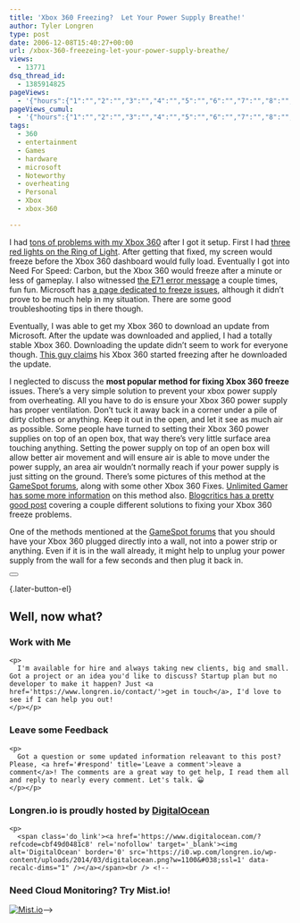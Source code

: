 ```yaml
---
title: 'Xbox 360 Freezing?  Let Your Power Supply Breathe!'
author: Tyler Longren
type: post
date: 2006-12-08T15:40:27+00:00
url: /xbox-360-freezeing-let-your-power-supply-breathe/
views:
  - 13771
dsq_thread_id:
  - 1385914825
pageViews:
  - '{"hours":{"1":"","2":"","3":"","4":"","5":"","6":"","7":"","8":"","9":"","10":"","11":"","12":"","13":"","14":"","15":"","16":"","17":"","18":"","19":"","20":"","21":"","22":"","23":"","24":"","25":"","26":"","27":"","28":"","29":"","30":"","31":"","32":"","33":"","34":"","35":"","36":"","37":"","38":"","39":"","40":"","41":"","42":"","43":"","44":"","45":"","46":"","47":""},"days":{"2":"","3":"","4":"","5":"","6":"","7":"","8":"","9":"","10":"","11":"","12":"","13":"","14":""},"weeks":{"3":"","4":"","5":"","6":"","7":"","8":"","9":"","10":"","11":"","12":""},"months":{"4":"","5":"","6":"","7":"","8":"","9":"","10":"","11":"","12":"","13":"","14":"","15":"","16":"","17":"","18":"","19":"","20":"","21":"","22":"","23":"","24":""}}'
pageViews_cumul:
  - '{"hours":{"1":"","2":"","3":"","4":"","5":"","6":"","7":"","8":"","9":"","10":"","11":"","12":"","13":"","14":"","15":"","16":"","17":"","18":"","19":"","20":"","21":"","22":"","23":"","24":"","25":"","26":"","27":"","28":"","29":"","30":"","31":"","32":"","33":"","34":"","35":"","36":"","37":"","38":"","39":"","40":"","41":"","42":"","43":"","44":"","45":"","46":"","47":""},"days":{"2":"","3":"","4":"","5":"","6":"","7":"","8":"","9":"","10":"","11":"","12":"","13":"","14":""},"weeks":{"3":"","4":"","5":"","6":"","7":"","8":"","9":"","10":"","11":"","12":""},"months":{"4":"","5":"","6":"","7":"","8":"","9":"","10":"","11":"","12":"","13":"","14":"","15":"","16":"","17":"","18":"","19":"","20":"","21":"","22":"","23":"","24":""}}'
tags:
  - 360
  - entertainment
  - Games
  - hardware
  - microsoft
  - Noteworthy
  - overheating
  - Personal
  - Xbox
  - xbox-360

---
```

I had [tons of problems with my Xbox 360][1] after I got it setup. First I had [three red lights on the Ring of Light][2]. After getting that fixed, my screen would freeze before the Xbox 360 dashboard would fully load. Eventually I got into Need For Speed: Carbon, but the Xbox 360 would freeze after a minute or less of gameplay. I also witnessed [the E71 error message][3] a couple times, fun fun. Microsoft has [a page dedicated to freeze issues][4], although it didn&#8217;t prove to be much help in my situation. There are some good troubleshooting tips in there though.  
<!--adsense-->

  
Eventually, I was able to get my Xbox 360 to download an update from Microsoft. After the update was downloaded and applied, I had a totally stable Xbox 360. Downloading the update didn&#8217;t seem to work for everyone though. [This guy claims][5] his Xbox 360 started freezing after he downloaded the update.

I neglected to discuss the **most popular method for fixing Xbox 360 freeze** issues. There&#8217;s a very simple solution to prevent your xbox power supply from overheating. All you have to do is ensure your Xbox 360 power supply has proper ventilation. Don&#8217;t tuck it away back in a corner under a pile of dirty clothes or anything. Keep it out in the open, and let it see as much air as possible. Some people have turned to setting their Xbox 360 power supplies on top of an open box, that way there&#8217;s very little surface area touching anything. Setting the power supply on top of an open box will allow better air movement and will ensure air is able to move under the power supply, an area air wouldn&#8217;t normally reach if your power supply is just sitting on the ground. There&#8217;s some pictures of this method at the [GameSpot forums][6], along with some other Xbox 360 Fixes. [Unlimited Gamer has some more information][7] on this method also. [Blogcritics has a pretty good post][8] covering a couple different solutions to fixing your Xbox 360 freeze problems.  
<!--adsense-->

  
One of the methods mentioned at the [GameSpot forums][6] that you should have your Xbox 360 plugged directly into a wall, not into a power strip or anything. Even if it is in the wall already, it might help to unplug your power supply from the wall for a few seconds and then plug it back in. 

<div class="wpulike wpulike-default " >
  <div class="wp_ulike_general_class wp_ulike_is_not_liked">
    <button type="button"
					aria-label="Like Button"
					data-ulike-id="2284"
					data-ulike-nonce="5d1a2a9fb5"
					data-ulike-type="likeThis"
					data-ulike-template="wpulike-default"
					data-ulike-display-likers="0"
					data-ulike-disable-pophover="0"
					class="wp_ulike_btn wp_ulike_put_image wp_likethis_2284"></button><span class="count-box"></span>
  </div>
</div>

[][9]{.later-button-el}

<div class='what-next'>
  <h2>
    Well, now what?
  </h2>
  
  <div class='hire'>
    <h3>
      Work with Me
    </h3>
    
    <p>
      I'm available for hire and always taking new clients, big and small. Got a project or an idea you'd like to discuss? Startup plan but no developer to make it happen? Just <a href='https://www.longren.io/contact/'>get in touch</a>, I'd love to see if I can help you out!
    </p></p>
  </div>
  
  <div class='hire'>
    <h3>
      Leave some Feedback
    </h3>
    
    <p>
      Got a question or some updated information releavant to this post? Please, <a href='#respond' title='Leave a comment'>leave a comment</a>! The comments are a great way to get help, I read them all and reply to nearly every comment. Let's talk. 😀
    </p></p>
  </div>
  
  <div class='now-what-bottom-ad'>
    <h3>
      Longren.io is proudly hosted by <a href='https://www.digitalocean.com/?refcode=cbf49d0481c8'>DigitalOcean</a>
    </h3>
    
    <p>
      <span class='do_link'><a href='https://www.digitalocean.com/?refcode=cbf49d0481c8' rel='nofollow' target='_blank'><img alt='DigitalOcean' border='0' src='https://i0.wp.com/longren.io/wp-content/uploads/2014/03/digitalocean.png?w=1100&#038;ssl=1' data-recalc-dims="1" /></a></span><br /> <!--

<h3>Need Cloud Monitoring? Try Mist.io!</h3>

<span class='do_link'><a href='http://mist.io/?ref=tyler' rel='nofollow' target='_blank'><img alt='Mist.io' border='0' src='https://i0.wp.com/longren.io/wp-content/uploads/2014/04/mistio.jpg?w=1100&#038;ssl=1' data-recalc-dims="1"></a></span>--></div> </div>

 [1]: http://www.longren.org/2006/11/22/fix-your-xbox-360-freeze-problems/
 [2]: http://support.microsoft.com/kb/907534
 [3]: http://www.flickr.com/photos/tlongren/303870600/
 [4]: http://support.microsoft.com/kb/907586/
 [5]: http://www.longren.org/2006/11/22/fix-your-xbox-360-freeze-problems/#comment-33436
 [6]: http://www.gamespot.com/forums/show_msgs.php?topic_id=23998153&page=0
 [7]: http://www.unlimitedgamer.net/28/xbox-360-freezing-heres-a-solution/
 [8]: http://blogcritics.org/archives/2006/04/18/202948.php
 [9]: #